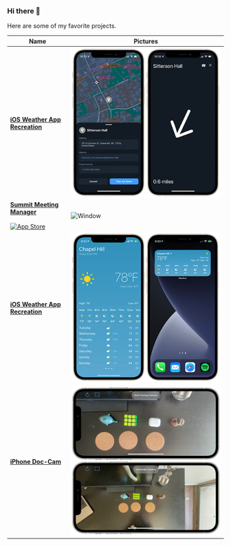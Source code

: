 ### Hi there 👋

Here are some of my favorite projects.

| Name | Pictures |
| ---- | -------- |
| [**iOS Weather App Recreation**](https://github.com/samrshi/Abstract-Navigation) | ![Screen](https://github.com/samrshi/Abstract-Navigation/blob/main/Resources/Screenshot.png)|
| [**Summit Meeting Manager**](https://github.com/samrshi/Summit)<br><br>[![App Store](https://github.com/samrshi/Summit/blob/master/App%20Store%20Screenshots/Download%20from%20App%20Store.png)](https://apps.apple.com/us/app/summit-meeting-manager/id1531813681?mt=12) | ![Window](https://github.com/samrshi/Summit/blob/master/App%20Store%20Screenshots/Window%20Small.png)|
| [**iOS Weather App Recreation**](https://github.com/samrshi/Weather-Recreation) | ![Screen](https://github.com/samrshi/Weather-Recreation/blob/main/Screenshots/Screens.png)|
| [**iPhone Doc-Cam**](https://github.com/samrshi/Camera-Preview) | ![Screens](https://github.com/samrshi/Camera-Preview/blob/master/Screenshots/Screens.png) |

